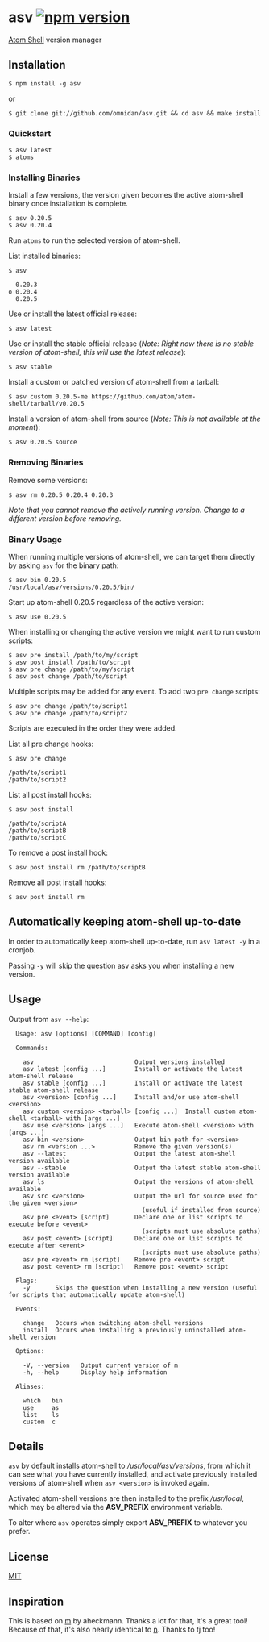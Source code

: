# asv [![npm version](https://badge.fury.io/js/asv.svg?style=flat)](http://badge.fury.io/js/asv)

 [Atom Shell](https://github.com/atom/atom-shell) version manager

## Installation

    $ npm install -g asv

or

    $ git clone git://github.com/omnidan/asv.git && cd asv && make install

### Quickstart
    $ asv latest
    $ atoms

### Installing Binaries

Install a few versions, the version given becomes the active atom-shell binary once installation is complete.

    $ asv 0.20.5
    $ asv 0.20.4

Run `atoms` to run the selected version of atom-shell.

List installed binaries:

    $ asv

      0.20.3
    ο 0.20.4
      0.20.5

Use or install the latest official release:

    $ asv latest

Use or install the stable official release (_Note: Right now there is no stable version of atom-shell, this will use the latest release_):

    $ asv stable

Install a custom or patched version of atom-shell from a tarball:

    $ asv custom 0.20.5-me https://github.com/atom/atom-shell/tarball/v0.20.5
    
Install a version of atom-shell from source (_Note: This is not available at the moment_):

    $ asv 0.20.5 source

### Removing Binaries

Remove some versions:

    $ asv rm 0.20.5 0.20.4 0.20.3

_Note that you cannot remove the actively running version. Change to a different version before removing._

### Binary Usage

When running multiple versions of atom-shell, we can target
them directly by asking `asv` for the binary path:

    $ asv bin 0.20.5
    /usr/local/asv/versions/0.20.5/bin/
    
Start up atom-shell 0.20.5 regardless of the active version:

    $ asv use 0.20.5

When installing or changing the active version we might want to run custom scripts:

    $ asv pre install /path/to/my/script
    $ asv post install /path/to/script
    $ asv pre change /path/to/my/script
    $ asv post change /path/to/script
    
Multiple scripts may be added for any event. To add two `pre change` scripts:

    $ asv pre change /path/to/script1
    $ asv pre change /path/to/script2
    
Scripts are executed in the order they were added.
    
List all pre change hooks:

    $ asv pre change
    
    /path/to/script1
    /path/to/script2
    
List all post install hooks:

    $ asv post install
    
    /path/to/scriptA
    /path/to/scriptB
    /path/to/scriptC
    
To remove a post install hook:

    $ asv post install rm /path/to/scriptB
    
Remove all post install hooks:

    $ asv post install rm

## Automatically keeping atom-shell up-to-date
In order to automatically keep atom-shell up-to-date, run `asv latest -y` in a cronjob.

Passing `-y` will skip the question asv asks you when installing a new version.

## Usage
Output from `asv --help`:
```
  Usage: asv [options] [COMMAND] [config]

  Commands:

    asv                            Output versions installed
    asv latest [config ...]        Install or activate the latest atom-shell release
    asv stable [config ...]        Install or activate the latest stable atom-shell release
    asv <version> [config ...]     Install and/or use atom-shell <version>
    asv custom <version> <tarball> [config ...]  Install custom atom-shell <tarball> with [args ...]
    asv use <version> [args ...]   Execute atom-shell <version> with [args ...]
    asv bin <version>              Output bin path for <version>
    asv rm <version ...>           Remove the given version(s)
    asv --latest                   Output the latest atom-shell version available
    asv --stable                   Output the latest stable atom-shell version available
    asv ls                         Output the versions of atom-shell available
    asv src <version>              Output the url for source used for the given <version>
                                     (useful if installed from source)
    asv pre <event> [script]       Declare one or list scripts to execute before <event>
                                     (scripts must use absolute paths)
    asv post <event> [script]      Declare one or list scripts to execute after <event>
                                     (scripts must use absolute paths)
    asv pre <event> rm [script]    Remove pre <event> script
    asv post <event> rm [script]   Remove post <event> script

  Flags:
    -y       Skips the question when installing a new version (useful for scripts that automatically update atom-shell)

  Events:

    change   Occurs when switching atom-shell versions
    install  Occurs when installing a previously uninstalled atom-shell version

  Options:

    -V, --version   Output current version of m
    -h, --help      Display help information

  Aliases:

    which   bin
    use     as
    list    ls
    custom  c
```

## Details

 `asv` by default installs atom-shell to _/usr/local/asv/versions_, from
 which it can see what you have currently installed, and activate previously installed versions of atom-shell when `asv <version>` is invoked again.

 Activated atom-shell versions are then installed to the prefix _/usr/local_, which may be altered via the __ASV_PREFIX__ environment variable.

 To alter where `asv` operates simply export __ASV_PREFIX__ to whatever you prefer.

## License

[MIT](https://github.com/omnidan/asv/blob/master/LICENSE)

## Inspiration

This is based on [m](https://github.com/aheckmann/m) by aheckmann. Thanks a lot for that, it's a great tool! Because of that, it's also nearly identical to [n](https://github.com/visionmedia/n). Thanks to tj too!
